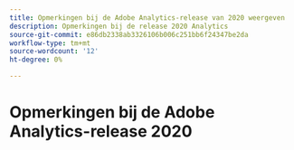 ```yaml
---
title: Opmerkingen bij de Adobe Analytics-release van 2020 weergeven
description: Opmerkingen bij de release 2020 Analytics
source-git-commit: e86db2338ab3326106b006c251bb6f24347be2da
workflow-type: tm+mt
source-wordcount: '12'
ht-degree: 0%

---
```



# Opmerkingen bij de Adobe Analytics-release 2020

